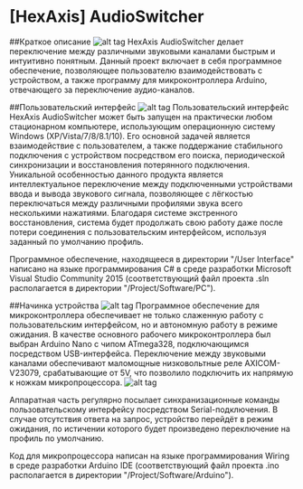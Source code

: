 # [HexAxis] AudioSwitcher
##Краткое описание
![alt tag](http://s017.radikal.ru/i439/1512/53/0b97db9fed47.png)
HexAxis AudioSwitcher делает переключение между различными звуковыми каналами быстрым и интуитивно понятным.
Данный проект включает в себя программное обеспечение, позволяющее пользователю взаимодействовать с устройством, а также программу для микроконтроллера Arduino, отвечающего за переключение аудио-каналов.

##Пользовательский интерфейс
![alt tag](http://i056.radikal.ru/1512/fd/60bd228f9390.png)
Пользовательский интерфейс HexAxis AudioSwitcher может быть запущен на практически любом стационарном компьютере, использующим операционную систему Windows (XP/Vista/7/8/8.1/10). Его основной задачей является взаимодействие с пользователем, а также поддержание стабильного подключения с устройством посредством его поиска, периодической синхронизации и восстановления потерянного подключения. Уникальной особенностью данного продукта является интеллектуальное переключение между подключенными устройствами ввода и вывода звукового сигнала, позволяющее с лёгкостью переключаться между различными профилями звука всего несколькими нажатиями. Благодаря системе экстренного восстановления, система будет продолжать свою работу даже после потери соединения с пользовательским интерфейсом, используя заданный по умолчанию профиль.

Программное обеспечение, находящееся в директории "/User Interface" написано на языке программирования C# в среде разработки Microsoft Visual Studio Community 2015 (соответствующий файл проекта .sln располагается в директории "/Project/Software/PC").

##Начинка устройства
![alt tag](http://s017.radikal.ru/i405/1512/0d/0435e5d3b688.jpg)
Программное обеспечение для микроконтроллера обеспечивает не только слаженную работу с пользовательским интерфейсом, но и автономную работу в режиме ожидания. В качестве основного рабочего микроконтроллера был выбран Arduino Nano с чипом ATmega328, подключающимся посредством USB-интерфейса. Переключение между звуковыми каналами обеспечивают маломощные низковольтные реле AXICOM-V23079, срабатывающие от 5V, что позволило подключить их напрямую к ножкам микропроцессора.
![alt tag](http://s018.radikal.ru/i512/1512/8f/f9d009fd8ef8.png)

Аппаратная часть регулярно посылает синхранизационные команды пользовательскому интерфейсу посредством Serial-подключения. В случае отсутствия ответа на запрос, устройство перейдёт в режим ожидания, по истичении которого будет произведено переключение на профиль по умолчанию.

Код для микропроцессора написан на языке программирования Wiring в среде разработки Arduino IDE (соответствующий файл проекта .ino располагается в директории "/Project/Software/Arduino").
